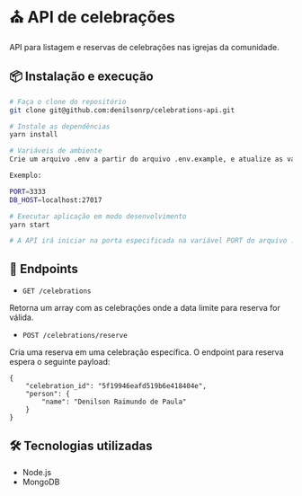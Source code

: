 # ⛪ API de celebrações

API para listagem e reservas de celebrações nas igrejas da comunidade.

## 📦 Instalação e execução

```bash
# Faça o clone do repositório
git clone git@github.com:denilsonrp/celebrations-api.git
```

```bash
# Instale as dependências
yarn install
```

```bash
# Variáveis de ambiente
Crie um arquivo .env a partir do arquivo .env.example, e atualize as variáveis PORT e DB_HOST.

Exemplo:

PORT=3333
DB_HOST=localhost:27017
```

```bash
# Executar aplicação em modo desenvolvimento
yarn start

# A API irá iniciar na porta especificada na variável PORT do arquivo .env
```

## 🚀 Endpoints

-  `GET /celebrations`

Retorna um array com as celebrações onde a data limite para reserva for válida.

-  `POST /celebrations/reserve`

Cria uma reserva em uma celebração específica. O endpoint para reserva espera o seguinte payload:

```
{
	"celebration_id": "5f19946eafd519b6e418404e",  
	"person": {
		"name": "Denilson Raimundo de Paula"
	}
}
```

## 🛠️ Tecnologias utilizadas

- Node.js
- MongoDB